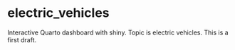 # electric_vehicles

Interactive Quarto dashboard with shiny.  Topic is electric vehicles. This is a first draft.

